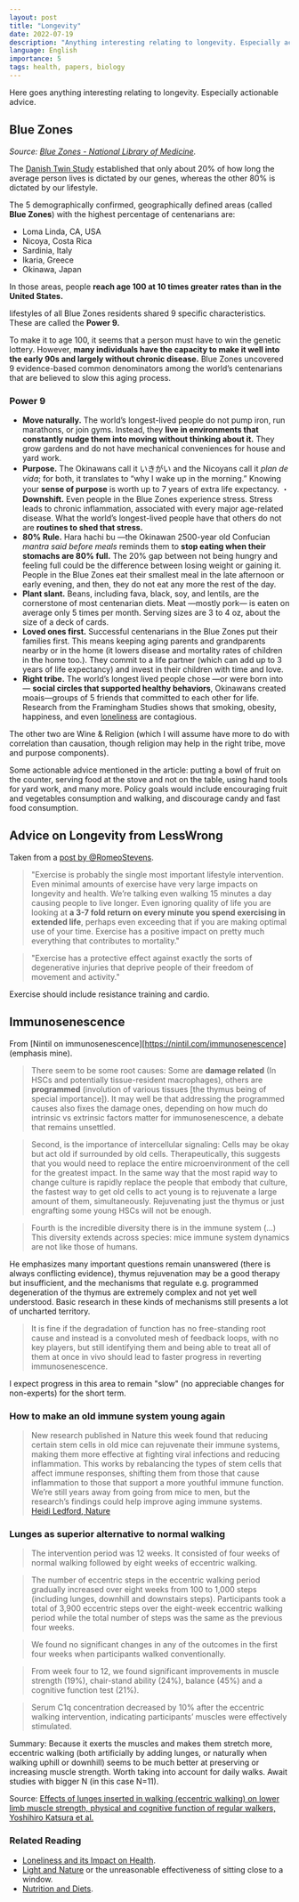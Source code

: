```yaml
---
layout: post
title: "Longevity"
date: 2022-07-19
description: "Anything interesting relating to longevity. Especially actionable advice."
language: English
importance: 5
tags: health, papers, biology
---
```


Here goes anything interesting relating to longevity. Especially actionable advice.

## Blue Zones
_Source: [Blue Zones - National Library of Medicine](https://www.ncbi.nlm.nih.gov/pmc/articles/PMC6125071/)._

The [Danish Twin Study](https://link.springer.com/article/10.1007/BF02185763) established that only about 20% of how long the average person lives is dictated by our genes, whereas the other 80% is dictated by our lifestyle.

The 5 demographically confirmed, geographically defined areas (called **Blue Zones**) with the highest percentage of centenarians are:
- Loma Linda, CA, USA
- Nicoya, Costa Rica
- Sardinia, Italy
- Ikaria, Greece
- Okinawa, Japan

In those areas, people **reach age 100 at 10 times greater rates than in the United States.**

lifestyles of all Blue Zones residents shared 9 specific characteristics. These are called the **Power 9.**

To make it to age 100, it seems that a person must have to win the genetic lottery. However, **many individuals have the capacity to make it well into the early 90s and largely without chronic disease.** Blue Zones uncovered 9 evidence-based common denominators among the world’s centenarians that are believed to slow this aging process.

### Power 9

- **Move naturally.** The world’s longest-lived people do not pump iron, run marathons, or join gyms. Instead, they **live in environments that constantly nudge them into moving without thinking about it.** They grow gardens and do not have mechanical conveniences for house and yard work.
- **Purpose.** The Okinawans call it いきがい and the Nicoyans call it _plan de vida_; for both, it translates to “why I wake up in the morning.” Knowing your **sense of purpose** is worth up to 7 years of extra life expectancy.
・**Downshift.** Even people in the Blue Zones experience stress. Stress leads to chronic inflammation, associated with every major age-related disease. What the world’s longest-lived people have that others do not are **routines to shed that stress.**
- **80% Rule.** Hara hachi bu —the Okinawan 2500-year old Confucian _mantra said before meals_ reminds them to **stop eating when their stomachs are 80% full.** The 20% gap between not being hungry and feeling full could be the difference between losing weight or gaining it. People in the Blue Zones eat their smallest meal in the late afternoon or early evening, and then, they do not eat any more the rest of the day.
- **Plant slant.** Beans, including fava, black, soy, and lentils, are the cornerstone of most centenarian diets. Meat —mostly pork— is eaten on average only 5 times per month. Serving sizes are 3 to 4 oz, about the size of a deck of cards.
- **Loved ones first.** Successful centenarians in the Blue Zones put their families first. This means keeping aging parents and grandparents nearby or in the home (it lowers disease and mortality rates of children in the home too.). They commit to a life partner (which can add up to 3 years of life expectancy) and invest in their children with time and love.
- **Right tribe.** The world’s longest lived people chose —or were born into— **social circles that supported healthy behaviors**, Okinawans created moais—groups of 5 friends that committed to each other for life. Research from the Framingham Studies shows that smoking, obesity, happiness, and even [loneliness](/wiki/loneliness) are contagious.

The other two are Wine & Religion (which I will assume have more to do with correlation than causation, though religion may help in the right tribe, move and purpose components).

Some actionable advice mentioned in the article: putting a bowl of fruit on the counter, serving food at the stove and not on the table, using hand tools for yard work, and many more. Policy goals would include encouraging fruit and vegetables consumption and walking, and discourage candy and fast food consumption.

## Advice on Longevity from LessWrong

Taken from a [post by @RomeoStevens](https://www.lesswrong.com/posts/PhXENjdXiHhsWGfQo/lifestyle-interventions-to-increase-longevity).

> "Exercise is probably the single most important lifestyle intervention. Even minimal amounts of exercise have very large impacts on longevity and health. We’re talking even walking 15 minutes a day causing people to live longer. Even ignoring quality of life you are looking at **a 3-7 fold return on every minute you spend exercising in extended life**, perhaps even exceeding that if you are making optimal use of your time. Exercise has a positive impact on pretty much everything that contributes to mortality."

> "Exercise has a protective effect against exactly the sorts of degenerative injuries that deprive people of their freedom of movement and activity."

Exercise should include resistance training and cardio.

## Immunosenescence

From [Nintil on immunosenescence][https://nintil.com/immunosenescence] (emphasis mine).

> There seem to be some root causes: Some are **damage related** (In HSCs and potentially tissue-resident macrophages), others are **programmed** (involution of various tissues \[the thymus being of special importance]). It may well be that addressing the programmed causes also fixes the damage ones, depending on how much do intrinsic vs extrinsic factors matter for immunosenescence, a debate that remains unsettled.

> Second, is the importance of intercellular signaling: Cells may be okay but act old if surrounded by old cells. Therapeutically, this suggests that you would need to replace the entire microenvironment of the cell for the greatest impact. In the same way that the most rapid way to change culture is rapidly replace the people that embody that culture, the fastest way to get old cells to act young is to rejuvenate a large amount of them, simultaneously. Rejuvenating just the thymus or just engrafting some young HSCs will not be enough.

> Fourth is the incredible diversity there is in the immune system (...)<br>This diversity extends across species: mice immune system dynamics are not like those of humans.

He emphasizes many important questions remain unanswered (there is always conflicting evidence), thymus rejuvenation may be a good therapy but insufficient, and the mechanisms that regulate e.g. programmed degeneration of the thymus are extremely complex and not yet well understood. Basic research in these kinds of mechanisms still presents a lot of uncharted territory.

> It is fine if the degradation of function has no free-standing root cause and instead is a convoluted mesh of feedback loops, with no key players, but still identifying them and being able to treat all of them at once in vivo should lead to faster progress in reverting immunosenescence.

I expect progress in this area to remain "slow" (no appreciable changes for non-experts) for the short term.

### How to make an old immune system young again

> New research published in Nature this week found that reducing certain stem cells in old mice can rejuvenate their immune systems, making them more effective at fighting viral infections and reducing inflammation. This works by rebalancing the types of stem cells that affect immune responses, shifting them from those that cause inflammation to those that support a more youthful immune function. We’re still years away from going from mice to men, but the research’s findings could help improve aging immune systems.<br>[Heidi Ledford, Nature](https://www.nature.com/articles/d41586-024-00871-6)

### Lunges as superior alternative to normal walking

> The intervention period was 12 weeks. It consisted of four weeks of normal walking followed by eight weeks of eccentric walking.

> The number of eccentric steps in the eccentric walking period gradually increased over eight weeks from 100 to 1,000 steps (including lunges, downhill and downstairs steps). Participants took a total of 3,900 eccentric steps over the eight-week eccentric walking period while the total number of steps was the same as the previous four weeks.

> We found no significant changes in any of the outcomes in the first four weeks when participants walked conventionally.

> From week four to 12, we found significant improvements in muscle strength (19%), chair-stand ability (24%), balance (45%) and a cognitive function test (21%).

> Serum C1q concentration decreased by 10% after the eccentric walking intervention, indicating participants’ muscles were effectively stimulated.

Summary: Because it exerts the muscles and makes them stretch more, eccentric walking (both artificially by adding lunges, or naturally when walking uphill or downhill) seems to be much better at preserving or increasing muscle strength. Worth taking into account for daily walks. Await studies with bigger N (in this case N=11).

Source: [Effects of lunges inserted in walking (eccentric walking) on lower limb muscle strength, physical and cognitive function of regular walkers, Yoshihiro Katsura et al.](https://link.springer.com/epdf/10.1007/s00421-024-05453-y?sharing_token=1vDsDJTN5WzPxi5YmSEkOfe4RwlQNchNByi7wbcMAY5hnPeFvF3FY4v2z1P9M2M0oiR78kXv1Yzj0ODMgckqhKOGHUABEd9UOPOfV5kPAj1jf1IYMIYkdIBv-DUEcKCOiDdNyj6MFypeDhSyeYQrWu_bvlAYtPUmOSaldFpmycA%3D)

### Related Reading

- [Loneliness and its Impact on Health](/wiki/loneliness).
- [Light and Nature](/wiki/light-and-nature) or the unreasonable effectiveness of sitting close to a window.
- [Nutrition and Diets](/wiki/nutrition).